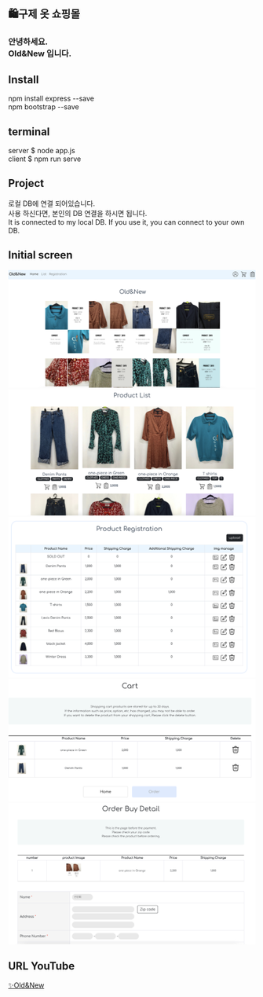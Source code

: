 <p align="center">
  <h2>🛍구제 옷 쇼핑몰</h2>
</p>

<p align="center">
<h3>안녕하세요.<br> Old&New 입니다.</h3>
</p>

## Install
npm install express --save <br/>
npm bootstrap --save <br/>

## terminal
server $ node app.js <br/>
client $ npm run serve <br/>

## Project
로컬 DB에 연결 되어있습니다. <br/>
사용 하신다면, 본인의 DB 연결을 하시면 됩니다. <br/>
It is connected to my local DB. If you use it, you can connect to your own DB.


## Initial screen
![Old&New](/main.png)
![Old&New](/productList.png)
![Old&New](/productSelect.png)
![Old&New](/cart.png)
![Old&New](/buy.png)

## URL YouTube
[✨Old&New](https://youtu.be/3bl253xIUFE)
